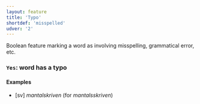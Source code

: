 ```yaml
---
layout: feature
title: 'Typo'
shortdef: 'misspelled'
udver: '2'
---
```


Boolean feature marking a word as involving misspelling, grammatical error, etc.

### <a name="Yes">`Yes`</a>: word has a typo

#### Examples

* [sv] _mantalskriven_ (for _mantalsskriven_)

